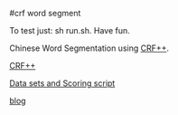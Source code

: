 #crf word segment

To test just: sh run.sh.
Have fun.

Chinese Word Segmentation using [CRF++][link1].

[CRF++][link1]

[Data sets and Scoring script][link2]

[blog][link3]

[link1]:https://drive.google.com/folderview?id=0B4y35FiV1wh7fngteFhHQUN2Y1B5eUJBNHZUemJYQV9VWlBUb3JlX0xBdWVZTWtSbVBneU0&usp=drive_web#list
[link2]:http://sighan.cs.uchicago.edu/bakeoff2005/
[link3]:http://www.52nlp.cn/%e4%b8%ad%e6%96%87%e5%88%86%e8%af%8d%e5%85%a5%e9%97%a8%e4%b9%8b%e5%ad%97%e6%a0%87%e6%b3%a8%e6%b3%954


